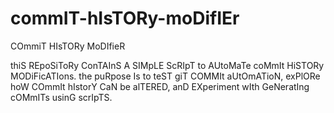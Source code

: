 # commIT-hIsTORy-moDifIEr
COmmiT HIsTORy MoDIfieR

thiS REpoSiToRy ConTAInS A SIMpLE ScRIpT to AUtoMaTe coMmIt HiSTORy MODiFicATIons. the puRpose Is to teST giT COMMIt aUtOmATioN, exPlORe hoW COmmIt hIstorY CaN be alTERED, anD EXperiment wIth GeNeratIng cOMmITs usinG scrIpTS.
